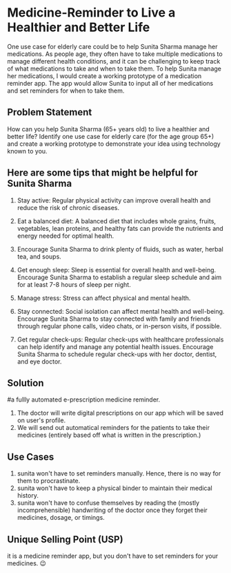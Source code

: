 <h1> Medicine-Reminder to Live a Healthier and Better Life</h1>
<p1>
  One use case for elderly care could be to help Sunita Sharma manage her medications. As people age, they often have to take multiple medications to manage different health conditions, and it can be challenging to keep track of what medications to take and when to take them.
</p1>

<p2>
To help Sunita manage her medications, I would create a working prototype of a medication reminder app. The app would allow Sunita to input all of her medications and set reminders for when to take them. 
</p2>


## Problem Statement
How can you help Sunita Sharma (65+ years old) to live a healthier and better life?
Identify one use case for elderly care (for the age group 65+) and create a working prototype to demonstrate 
your idea using technology known to you.

## Here are some tips that might be helpful for Sunita Sharma
1. Stay active: Regular physical activity can improve overall health and reduce the risk of chronic diseases.

2. Eat a balanced diet: A balanced diet that includes whole grains, fruits, vegetables, lean proteins, and healthy fats can provide the nutrients and energy needed for optimal health.

3. Encourage Sunita Sharma to drink plenty of fluids, such as water, herbal tea, and soups.

4. Get enough sleep: Sleep is essential for overall health and well-being.
Encourage Sunita Sharma to establish a regular sleep schedule and aim for at least 7-8 hours of sleep per night.

5. Manage stress: Stress can affect physical and mental health.

6. Stay connected: Social isolation can affect mental health and well-being.
Encourage Sunita Sharma to stay connected with family and friends through regular phone calls, video chats, or in-person visits, if possible.

7. Get regular check-ups: Regular check-ups with healthcare professionals can help identify and manage any potential health issues.
Encourage Sunita Sharma to schedule regular check-ups with her doctor, dentist, and eye doctor.

## Solution

#a fullly automated e-prescription medicine reminder.

1. The doctor will write digital prescriptions on our app which will be saved on user's profile.
2.  We will send out automatical reminders for the patients to take their medicines (entirely based off what is written in the prescription.) 

## Use Cases

1.  sunita won't have to set reminders manually. Hence, there is no way for them to procrastinate.
2.  sunita won't have to keep a physical binder to maintain their medical history.
3.  sunita won't have to confuse themselves by reading the (mostly incomprehensible) handwriting of the doctor once they forget their medicines, dosage, or timings.

## Unique Selling Point (USP)
it is a medicine reminder app, but you don't have to set reminders for your medicines. 😉


 





